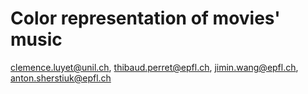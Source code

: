 # Color representation of movies' music

clemence.luyet@unil.ch, thibaud.perret@epfl.ch, jimin.wang@epfl.ch, anton.sherstiuk@epfl.ch
